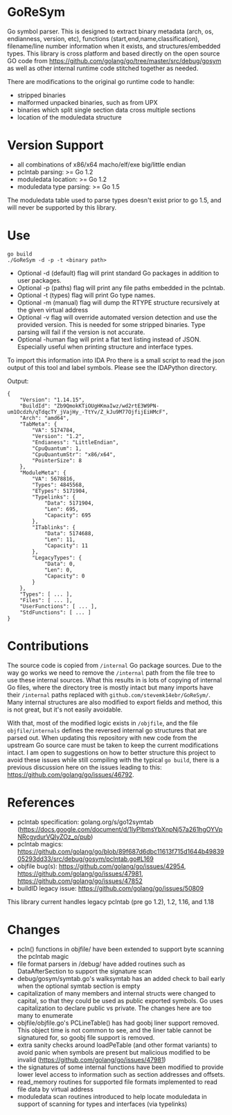 # GoReSym
Go symbol parser. This is designed to extract binary metadata (arch, os, endianness, version, etc), functions (start,end,name,classification), filename/line number information when it exists, and structures/embedded types. This library is cross platform and based directly on the open source GO code from https://github.com/golang/go/tree/master/src/debug/gosym as well as other internal runtime code stitched together as needed. 

There are modifications to the original go runtime code to handle:
* stripped binaries
* malformed unpacked binaries, such as from UPX
* binaries which split single section data cross multiple sections
* location of the moduledata structure

# Version Support
* all combinations of x86/x64 macho/elf/exe big/little endian
* pclntab parsing: >= Go 1.2
* moduledata location: >= Go 1.2
* moduledata type parsing: >= Go 1.5

The moduledata table used to parse types doesn't exist prior to go 1.5, and will never be supported by this library.

# Use
```
go build
./GoReSym -d -p -t <binary path>
```

* Optional -d (default) flag will print standard Go packages in addition to user packages.
* Optional -p (paths) flag will print any file paths embedded in the pclntab.
* Optional -t (types) flag will print Go type names.
* Optional -m <virtual address> (manual) flag will dump the RTYPE structure recursively at the given virtual address
* Optional -v <version string> flag will override automated version detection and use the provided version. This is needed for some stripped binaries. Type parsing will fail if the version is not accurate.
* Optional -human flag will print a flat text listing instead of JSON. Especially useful when printing structure and interface types.

To import this information into IDA Pro there is a small script to read the json output of this tool and label symbols. Please see the IDAPython directory.

Output:
```
{
    "Version": "1.14.15",
    "BuildId": "Zb9QmokKTiOUgHKmaIwz/wd2rtE3W9PN-um1Ocdzh/qTdqcTY_jVajHy_-TtYv/Z_kJu9M77OjfijEiHMcF",
    "Arch": "amd64",
    "TabMeta": {
        "VA": 5174784,
        "Version": "1.2",
        "Endianess": "LittleEndian",
        "CpuQuantum": 1,
        "CpuQuantumStr": "x86/x64",
        "PointerSize": 8
    },
    "ModuleMeta": {
        "VA": 5678816,
        "Types": 4845568,
        "ETypes": 5171904,
        "Typelinks": {
            "Data": 5171904,
            "Len": 695,
            "Capacity": 695
        },
        "ITablinks": {
            "Data": 5174688,
            "Len": 11,
            "Capacity": 11
        },
        "LegacyTypes": {
            "Data": 0,
            "Len": 0,
            "Capacity": 0
        }
    },
    "Types": [ ... ],
    "Files": [ ... ],
    "UserFunctions": [ ... ],
    "StdFunctions": [ ... ]
}
```

# Contributions
The source code is copied from `/internal` Go package sources. Due to the way go works we need to remove the `/internal` path from the file tree to use these internal sources. What this results in is lots of copying of internal Go files, where the directory tree is mostly intact but many imports have their `/internal` paths replaced with `github.com/stevemk14ebr/GoReSym/`. Many internal structures are also modified to export fields and method, this is not great, but it's not easily avoidable. 

With that, most of the modified logic exists in `/objfile`, and the file `objfile/internals` defines the reversed internal go structures that are parsed out. When updating this repository with new code from the upstream Go source care must be taken to keep the current modifications intact. I am open to suggestions on how to better structure this project to avoid these issues while still compiling with the typical `go build`, there is a previous discussion here on the issues leading to this: https://github.com/golang/go/issues/46792.

# References
* pclntab specification: golang.org/s/go12symtab (https://docs.google.com/document/d/1lyPIbmsYbXnpNj57a261hgOYVpNRcgydurVQIyZOz_o/pub)
* pclntab magics: https://github.com/golang/go/blob/89f687d6dbc11613f715d1644b4983905293dd33/src/debug/gosym/pclntab.go#L169
* objfile bug(s): https://github.com/golang/go/issues/42954, https://github.com/golang/go/issues/47981, https://github.com/golang/go/issues/47852
* buildID legacy issue: https://github.com/golang/go/issues/50809

This library current handles legacy pclntab (pre go 1.2), 1.2, 1.16, and 1.18

# Changes
* pcln() functions in objfile/<fileformat> have been extended to support byte scanning the pclntab magic
* file format parsers in /debug/<fileformat> have added routines such as DataAfterSection to support the signature scan
* debug/gosym/symtab.go's walksymtab has an added check to bail early when the optional symtab section is empty
* capitalization of many members and internal structs were changed to capital, so that they could be used as public exported symbols. Go uses capitalization to declare public vs private. The changes here are too many to enumerate
* objfile/objfile.go's PCLineTable() has had goobj liner support removed. This object time is not common to see, and the liner table cannot be signatured for, so goobj file support is removed.
* extra sanity checks around loadPeTable (and other format variants) to avoid panic when symbols are present but malicious modified to be invalid (https://github.com/golang/go/issues/47981)
* the signatures of some internal functions have been modified to provide lower level access to information such as section addresses and offsets. 
* read_memory routines for supported file formats implemented to read file data by virtual address
* moduledata scan routines introduced to help locate moduledata in support of scanning for types and interfaces (via typelinks)

